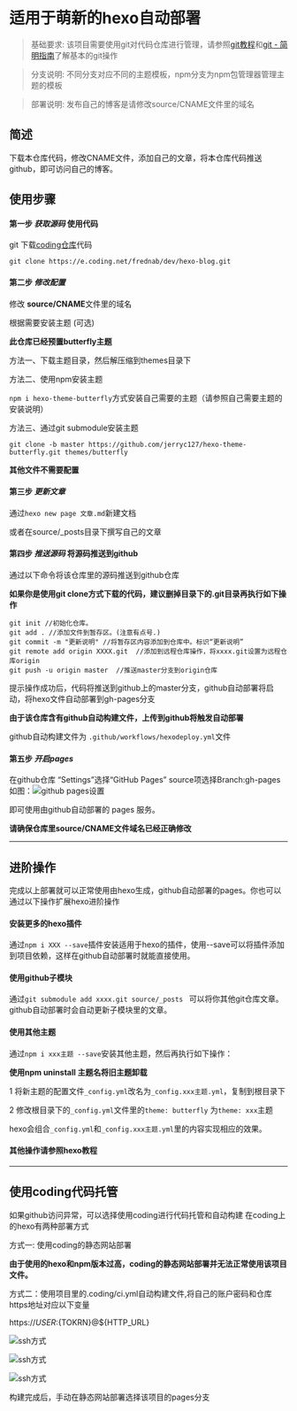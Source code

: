 # 适用于萌新的hexo自动部署

> 基础要求: 该项目需要使用git对代码仓库进行管理，请参照[git教程](http://blog.oribos.cn/web/course/git.html)和[git - 简明指南](https://www.runoob.com/manual/git-guide/)了解基本的git操作

> 分支说明: 不同分支对应不同的主题模板，npm分支为npm包管理器管理主题的模板

> 部署说明: 发布自己的博客是请修改source/CNAME文件里的域名

## 简述
下载本仓库代码，修改CNAME文件，添加自己的文章，将本仓库代码推送github，即可访问自己的博客。

## 使用步骤

#### 第一步 *获取源码* 使用代码 

git 下载[coding仓库](https://frednab.coding.net/public/dev/hexo-blog/git/files)代码

`git clone https://e.coding.net/frednab/dev/hexo-blog.git`


#### 第二步 *修改配置*

修改 **source/CNAME**文件里的域名


根据需要安装主题 (可选)

**此仓库已经预置butterfly主题**

方法一、下载主题目录，然后解压缩到themes目录下

方法二、使用npm安装主题

`npm i hexo-theme-butterfly`方式安装自己需要的主题（请参照自己需要主题的安装说明）


方法三、通过git submodule安装主题

`git clone -b master https://github.com/jerryc127/hexo-theme-butterfly.git themes/butterfly`


**其他文件不需要配置**

#### 第三步 *更新文章*

通过`hexo new page 文章.md`新建文档

或者在source/_posts目录下撰写自己的文章

#### 第四步 *推送源码* 将源码推送到github

通过以下命令将该仓库里的源码推送到github仓库

**如果你是使用git clone方式下载的代码，建议删掉目录下的.git目录再执行如下操作**

```
git init //初始化仓库。
git add . //添加文件到暂存区。(注意有点号.)
git commit -m "更新说明" //将暂存区内容添加到仓库中。标识“更新说明”
git remote add origin XXXX.git  //添加到远程仓库操作，将xxxx.git设置为远程仓库origin
git push -u origin master  //推送master分支到origin仓库

```

提示操作成功后，代码将推送到github上的master分支，github自动部署将启动，将hexo文件自动部署到gh-pages分支

**由于该仓库含有github自动构建文件，上传到github将触发自动部署**

github自动构建文件为 `.github/workflows/hexodeploy.yml`文件

#### 第五步 *开启pages*

在github仓库 “Settings”选择“GitHub Pages” source项选择Branch:gh-pages
如图：![github pages设置](https://base.oribos.city/images/2020/10/20201022095332.png)

即可使用由github自动部署的 pages 服务。

**请确保仓库里source/CNAME文件域名已经正确修改**


---


## 进阶操作

完成以上部署就可以正常使用由hexo生成，github自动部署的pages。你也可以通过以下操作扩展hexo进阶操作

#### 安装更多的hexo插件

通过`npm i XXX --save`插件安装适用于hexo的插件，使用--save可以将插件添加到项目依赖，这样在github自动部署时就能直接使用。

#### 使用github子模块

通过`git submodule add xxxx.git source/_posts ` 可以将你其他git仓库文章。github自动部署时会自动更新子模块里的文章。

#### 使用其他主题

通过`npm i xxx主题 --save`安装其他主题，然后再执行如下操作：

**使用npm uninstall 主题名将旧主题卸载**

1 将新主题的配置文件`_config.yml`改名为`_config.xxx主题.yml`，复制到根目录下

2 修改根目录下的`_config.yml`文件里的`theme: butterfly` 为`theme: xxx`主题

hexo会组合`_config.yml`和`_config.xxx主题.yml`里的内容实现相应的效果。

#### 其他操作请参照hexo教程

---

## 使用coding代码托管

如果github访问异常，可以选择使用coding进行代码托管和自动构建
在coding上的hexo有两种部署方式

方式一: 使用coding的静态网站部署

**由于使用的hexo和npm版本过高，coding的静态网站部署并无法正常使用该项目文件。**

方式二：使用项目里的.coding/ci.yml自动构建文件,将自己的账户密码和仓库https地址对应以下变量

https://${USER}:${TOKRN}@${HTTP_URL}

![ssh方式](https://base.oribos.city/images/2021/04/202104140005.png)


![ssh方式](https://base.oribos.city/images/2021/04/202104140006.png)


![ssh方式](https://base.oribos.city/images/2021/04/202104140007.png)


构建完成后，手动在静态网站部署选择该项目的pages分支

